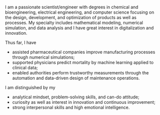 I am a passionate scientist/engineer with degrees in chemical and bioengineering, electrical engineering, and computer science focusing on the design, development, and optimization of products as well as processes. My specialty includes mathematical modeling, numerical simulation, and data analysis and I have great interest in digitalization and innovation.


Thus far, I have

  - assisted pharmaceutical companies improve manufacturing processes through numerical simulations;
  - supported physicians predict mortality by machine learning applied to clinical data; 
  - enabled authorities perform trustworthy measurements through the automation and data-driven design of maintenance operations.

I am distinguished by my

  - analytical mindset, problem-solving skills, and can-do attitude;
  - curiosity as well as interest in innovation and continuous improvement; 
  - strong interpersonal skills and high emotional intelligence.

<!---
gtancev/gtancev is a ✨ special ✨ repository because its `README.md` (this file) appears on your GitHub profile.
You can click the Preview link to take a look at your changes.
--->
